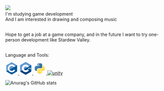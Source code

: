 <a href="https://www.instagram.com/raina_____official?igsh=MTd1bGpzMzBxNjN2dg%3D%3D&utm_source=qr" target="_blank">
    <img src="https://img.shields.io/badge/jinwook-4FABE9?style=for-the-badge&logo=instagram&logoColor=DB3D14"/>
</a><br>
I'm studying game development<br>
And I am interested in drawing and composing music<br><br>

Hope to get a job at a game company, and in the future I want to try one-person development like Stardew Valley.<br><br>

Language and Tools:
<p align="left"> <a href="https://www.cprogramming.com/" target="_blank" rel="noreferrer"> <img src="https://raw.githubusercontent.com/devicons/devicon/master/icons/c/c-original.svg" alt="c" width="40" height="40"/> </a> <a href="https://www.w3schools.com/cpp/" target="_blank" rel="noreferrer"> <img src="https://raw.githubusercontent.com/devicons/devicon/master/icons/cplusplus/cplusplus-original.svg" alt="cplusplus" width="40" height="40"/> </a> <a href="https://www.python.org" target="_blank" rel="noreferrer"> <img src="https://raw.githubusercontent.com/devicons/devicon/master/icons/python/python-original.svg" alt="python" width="40" height="40"/> </a> <a href="https://unity.com/" target="_blank" rel="noreferrer"> <img src="https://www.vectorlogo.zone/logos/unity3d/unity3d-icon.svg" alt="unity" width="40" height="40"/> </a> </p>


![Anurag's GitHub stats](https://github-readme-stats.vercel.app/api?username=Jinwook700&show_icons=true&theme=holi)
 
   
 
 
